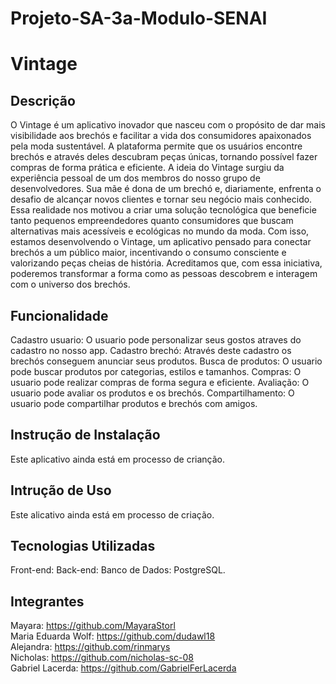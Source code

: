 # Projeto-SA-3a-Modulo-SENAI

# Vintage

## Descrição
  O Vintage é um aplicativo inovador que nasceu com o propósito de dar mais visibilidade aos brechós e facilitar a vida dos consumidores apaixonados pela moda sustentável. A plataforma permite que os usuários encontre brechós e através deles descubram peças únicas, tornando possível fazer compras de forma prática e eficiente.
  A ideia do Vintage surgiu da experiência pessoal de um dos membros do nosso grupo de desenvolvedores. Sua mãe é dona de um brechó e, diariamente, enfrenta o desafio de alcançar novos clientes e tornar seu negócio mais conhecido. Essa realidade nos motivou a criar uma solução tecnológica que beneficie tanto pequenos empreendedores quanto consumidores que buscam alternativas mais acessíveis e ecológicas no mundo da moda.
  Com isso, estamos desenvolvendo o Vintage, um aplicativo pensado para conectar brechós a um público maior, incentivando o consumo consciente e valorizando peças cheias de história. Acreditamos que, com essa iniciativa, poderemos transformar a forma como as pessoas descobrem e interagem com o universo dos brechós.

## Funcionalidade
  Cadastro usuario: O usuario pode personalizar seus gostos atraves do cadastro no nosso app.
  Cadastro brechó: Através deste cadastro os brechós conseguem anunciar seus produtos.
  Busca de produtos: O usuario pode buscar produtos por categorias, estilos e tamanhos.
  Compras: O usuario pode realizar compras de forma segura e eficiente.
  Avaliação: O usuario pode avaliar os produtos e os brechós.
  Compartilhamento: O usuario pode compartilhar produtos e brechós com amigos.

## Instrução de Instalação
  Este aplicativo ainda está em processo de crianção.

## Intrução de Uso
  Este alicativo ainda está em processo de criação.

## Tecnologias Utilizadas
  Front-end: 
  Back-end:
  Banco de Dados: PostgreSQL.

## Integrantes
Mayara: https://github.com/MayaraStorl <br>
Maria Eduarda Wolf: https://github.com/dudawl18 <br>
Alejandra: https://github.com/rinmarys <br>
Nicholas: https://github.com/nicholas-sc-08 <br>
Gabriel Lacerda: https://github.com/GabrielFerLacerda
